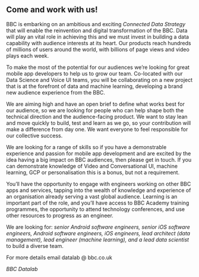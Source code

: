 ## Come and work with us!

BBC is embarking on an ambitious and exciting _Connected Data Strategy_ that will enable the reinvention and digital transformation of the BBC. Data will play an vital role in achieving this and we must invest in building a data capability with audience interests at its heart. Our products reach hundreds of millions of users around the world, with billions of page views and video plays each week.  

To make the most of the potential for our audiences we’re looking for great mobile app developers to help us to grow our team. Co-located with our Data Science and Voice UI teams, you will be collaborating on a new project that is at the forefront of data and machine learning, developing a brand new audience experience from the BBC.  

We are aiming high and have an open brief to define what works best for our audience, so we are looking for people who can help shape both the technical direction and the audience-facing product.  We want to stay lean and move quickly to build, test and learn as we go, so your contribution will make a difference from day one. We want everyone to feel responsible for our collective success.

We are looking for a range of skills so if you have a demonstrable experience and passion for mobile app development and are excited by the idea having a big impact on BBC audiences, then please get in touch.  If you can demonstrate knowledge of Video and Conversational UI, machine learning, GCP or personalisation this is a bonus, but not a requirement.

You’ll have the opportunity to engage with engineers working on other BBC apps and services, tapping into the wealth of knowledge and experience of an organisation already serving a vast global audience.  Learning is an important part of the role, and you’ll have access to BBC Academy training programmes, the opportunity to attend technology conferences, and use other resources to progress as an engineer.

We are looking for: _senior Android software engineers, senior iOS software engineers, Android software engineers, iOS engineers, lead architect (data management), lead engineer (machine learning), and a lead data scientist_ to build a diverse team. 

For more details email datalab @ bbc.co.uk

_BBC Datalab_
